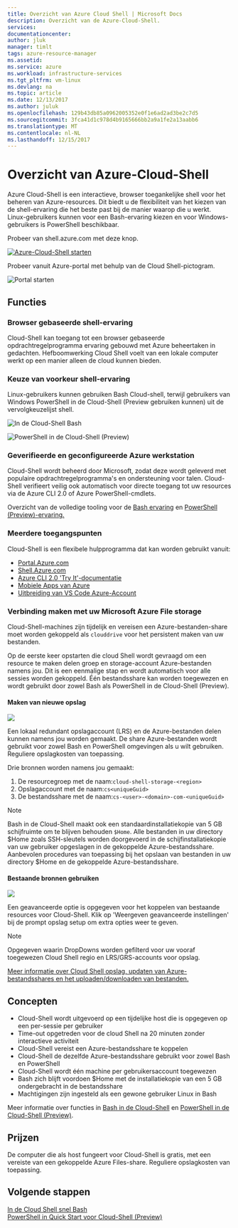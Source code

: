 ```yaml
---
title: Overzicht van Azure Cloud Shell | Microsoft Docs
description: Overzicht van de Azure-Cloud-Shell.
services: 
documentationcenter: 
author: jluk
manager: timlt
tags: azure-resource-manager
ms.assetid: 
ms.service: azure
ms.workload: infrastructure-services
ms.tgt_pltfrm: vm-linux
ms.devlang: na
ms.topic: article
ms.date: 12/13/2017
ms.author: juluk
ms.openlocfilehash: 129b43db85a0962005352e0f1e6ad2ad3be2c7d5
ms.sourcegitcommit: 3fca41d1c978d4b9165666bb2a9a1fe2a13aabb6
ms.translationtype: MT
ms.contentlocale: nl-NL
ms.lasthandoff: 12/15/2017
---
```

# <a name="overview-of-azure-cloud-shell"></a>Overzicht van Azure-Cloud-Shell
Azure Cloud-Shell is een interactieve, browser toegankelijke shell voor het beheren van Azure-resources.
Dit biedt u de flexibiliteit van het kiezen van de shell-ervaring die het beste past bij de manier waarop die u werkt.
Linux-gebruikers kunnen voor een Bash-ervaring kiezen en voor Windows-gebruikers is PowerShell beschikbaar.

Probeer van shell.azure.com met deze knop.

[![](https://shell.azure.com/images/launchcloudshell.png "Azure-Cloud-Shell starten")](https://shell.azure.com)

Probeer vanuit Azure-portal met behulp van de Cloud Shell-pictogram.

![Portal starten](media/overview/portal-launch-icon.png)

## <a name="features"></a>Functies
### <a name="browser-based-shell-experience"></a>Browser gebaseerde shell-ervaring
Cloud-Shell kan toegang tot een browser gebaseerde opdrachtregelprogramma ervaring gebouwd met Azure beheertaken in gedachten.
Hefboomwerking Cloud Shell voelt van een lokale computer werkt op een manier alleen de cloud kunnen bieden.

### <a name="choice-of-preferred-shell-experience"></a>Keuze van voorkeur shell-ervaring
Linux-gebruikers kunnen gebruiken Bash Cloud-shell, terwijl gebruikers van Windows PowerShell in de Cloud-Shell (Preview gebruiken kunnen) uit de vervolgkeuzelijst shell.

![In de Cloud-Shell Bash](media/overview/overview-bash-pic.png)

![PowerShell in de Cloud-Shell (Preview)](media/overview/overview-ps-pic.png)

### <a name="authenticated-and-configured-azure-workstation"></a>Geverifieerde en geconfigureerde Azure werkstation
Cloud-Shell wordt beheerd door Microsoft, zodat deze wordt geleverd met populaire opdrachtregelprogramma's en ondersteuning voor talen. Cloud-Shell verifieert veilig ook automatisch voor directe toegang tot uw resources via de Azure CLI 2.0 of Azure PowerShell-cmdlets.

Overzicht van de volledige tooling voor de [Bash ervaring](features.md#tools) en [PowerShell (Preview)-ervaring.](features-powershell.md#tools)

### <a name="multiple-access-points"></a>Meerdere toegangspunten
Cloud-Shell is een flexibele hulpprogramma dat kan worden gebruikt vanuit:
* [Portal.Azure.com](https://portal.azure.com)
* [Shell.Azure.com](https://shell.azure.com)
* [Azure CLI 2.0 'Try It'-documentatie](https://docs.microsoft.com/cli/azure/overview?view=azure-cli-latest)
* [Mobiele Apps van Azure](https://azure.microsoft.com/features/azure-portal/mobile-app/)
* [Uitbreiding van VS Code Azure-Account](https://marketplace.visualstudio.com/items?itemName=ms-vscode.azure-account)

### <a name="connect-your-microsoft-azure-files-storage"></a>Verbinding maken met uw Microsoft Azure File storage
Cloud-Shell-machines zijn tijdelijk en vereisen een Azure-bestanden-share moet worden gekoppeld als `clouddrive` voor het persistent maken van uw bestanden.

Op de eerste keer opstarten die cloud Shell wordt gevraagd om een resource te maken delen groep en storage-account Azure-bestanden namens jou. Dit is een eenmalige stap en wordt automatisch voor alle sessies worden gekoppeld. Één bestandsshare kan worden toegewezen en wordt gebruikt door zowel Bash als PowerShell in de Cloud-Shell (Preview).

#### <a name="create-new-storage"></a>Maken van nieuwe opslag
![](media/overview/basic-storage.png)

Een lokaal redundant opslagaccount (LRS) en de Azure-bestanden delen kunnen namens jou worden gemaakt. De share Azure-bestanden wordt gebruikt voor zowel Bash en PowerShell omgevingen als u wilt gebruiken. Reguliere opslagkosten van toepassing.

Drie bronnen worden namens jou gemaakt:
1. De resourcegroep met de naam:`cloud-shell-storage-<region>`
2. Opslagaccount met de naam:`cs<uniqueGuid>`
3. De bestandsshare met de naam:`cs-<user>-<domain>-com-<uniqueGuid>`

> [!Note]
> Bash in de Cloud-Shell maakt ook een standaardinstallatiekopie van 5 GB schijfruimte om te blijven behouden `$Home`. Alle bestanden in uw directory $Home zoals SSH-sleutels worden doorgevoerd in de schijfinstallatiekopie van uw gebruiker opgeslagen in de gekoppelde Azure-bestandsshare. Aanbevolen procedures van toepassing bij het opslaan van bestanden in uw directory $Home en de gekoppelde Azure-bestandsshare.

#### <a name="use-existing-resources"></a>Bestaande bronnen gebruiken
![](media/overview/advanced-storage.png)

Een geavanceerde optie is opgegeven voor het koppelen van bestaande resources voor Cloud-Shell.
Klik op 'Weergeven geavanceerde instellingen' bij de prompt opslag setup om extra opties weer te geven.

> [!Note]
> Opgegeven waarin DropDowns worden gefilterd voor uw vooraf toegewezen Cloud Shell regio en LRS/GRS-accounts voor opslag.

[Meer informatie over Cloud Shell opslag, updaten van Azure-bestandsshares en het uploaden/downloaden van bestanden.](persisting-shell-storage.md)

## <a name="concepts"></a>Concepten
* Cloud-Shell wordt uitgevoerd op een tijdelijke host die is opgegeven op een per-sessie per gebruiker
* Time-out opgetreden voor de cloud Shell na 20 minuten zonder interactieve activiteit
* Cloud-Shell vereist een Azure-bestandsshare te koppelen
* Cloud-Shell de dezelfde Azure-bestandsshare gebruikt voor zowel Bash en PowerShell
* Cloud-Shell wordt één machine per gebruikersaccount toegewezen
* Bash zich blijft voordoen $Home met de installatiekopie van een 5 GB ondergebracht in de bestandsshare
* Machtigingen zijn ingesteld als een gewone gebruiker Linux in Bash

Meer informatie over functies in [Bash in de Cloud-Shell](features.md) en [PowerShell in de Cloud-Shell (Preview)](features-powershell.md).

## <a name="pricing"></a>Prijzen
De computer die als host fungeert voor Cloud-Shell is gratis, met een vereiste van een gekoppelde Azure Files-share. Reguliere opslagkosten van toepassing.

## <a name="next-steps"></a>Volgende stappen
[In de Cloud Shell snel Bash](quickstart.md) <br>
[PowerShell in Quick Start voor Cloud-Shell (Preview)](quickstart-powershell.md)